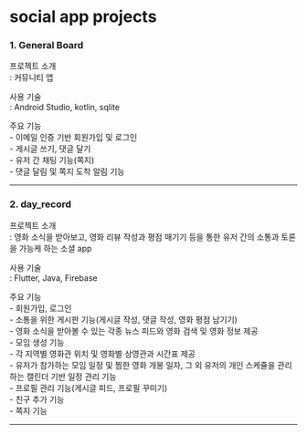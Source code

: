 # social app projects

### 1. General Board 
<p>프로젝트 소개<br>
: 커뮤니티 앱 </p>

<p>사용 기술<br>
: Android Studio, kotlin, sqlite
</p>

<p>주요 기능 <br> 
- 이메일 인증 기반 회원가입 및 로그인<br>
- 게시글 쓰기, 댓글 달기<br>
- 유저 간 채팅 기능(쪽지)<br>
- 댓글 달림 및 쪽지 도착 알림 기능<br>
</p>

<hr>

### 2. day_record
<p>프로젝트 소개<br>
: 영화 소식을 받아보고, 영화 리뷰 작성과 평점 매기기 등을 통한 유저 간의 소통과 토론을 가능케 하는 소셜 app </p>

<p>사용 기술<br>
: Flutter, Java, Firebase
</p>

<p>주요 기능 <br> 
  - 회원가입, 로그인<br>
  - 소통을 위한 게시판 기능(게시글 작성, 댓글 작성, 영화 평점 남기기)<br>
  - 영화 소식을 받아볼 수 있는 각종 뉴스 피드와 영화 검색 및 영화 정보 제공<br>
  - 모임 생성 기능<br>
  - 각 지역별 영화관 위치 및 영화별 상영관과 시간표 제공<br>
  - 유저가 참가하는 모임 일정 및 찜한 영화 개봉 일자, 그 외 유저의 개인 스케쥴을 관리하는 캘린더 기반 일정 관리 기능<br>
  - 프로필 관리 기능(게시글 피드, 프로필 꾸미기)<br>
  - 친구 추가 기능<br>
  - 쪽지 기능<br>
</p>
<hr>
